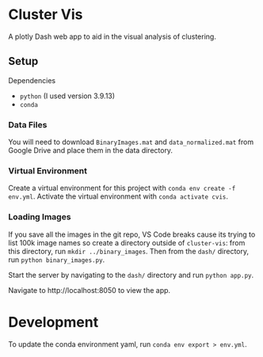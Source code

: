 # Cluster Vis

A plotly Dash web app to aid in the visual analysis of clustering.

## Setup
Dependencies
- `python` (I used version 3.9.13)
- `conda`


### Data Files
You will need to download `BinaryImages.mat` and `data_normalized.mat` from Google Drive and place them
in the data directory.

### Virtual Environment
Create a virtual environment for this project with `conda env create -f env.yml`.
Activate the virtual environment with `conda activate cvis`.

### Loading Images
If you save all the images in the git repo, VS Code breaks cause its trying to list 100k image names so create a directory outside of `cluster-vis`: from this directory, run `mkdir ../binary_images`. Then from the `dash/` directory, run `python binary_images.py`.

Start the server by navigating to the `dash/` directory and run `python app.py`.

Navigate to http://localhost:8050 to view the app.

# Development
To update the conda environment yaml, run `conda env export > env.yml`.